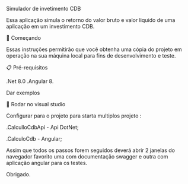 Simulador de invetimento CDB

Essa aplicação simula o retorno do valor bruto e valor liquido de uma aplicação em um investimento CDB.

🚀 Começando

Essas instruções permitirão que você obtenha uma cópia do projeto em operação na sua máquina local para fins de desenvolvimento e teste.

📋 Pré-requisitos

.Net 8.0
.Angular 8.

Dar exemplos

🔧 Rodar no visual studio

Configurar para o projeto para starta multiplos projeto :

.CalculloCdbApi - Api DotNet;

.CalculoCdb - Angular;


Assim que todos os passos forem seguidos deverá abrir 2 janelas  do navegador
favorito  uma com documentação swagger e outra com aplicação angular para os testes.

Obrigado.


